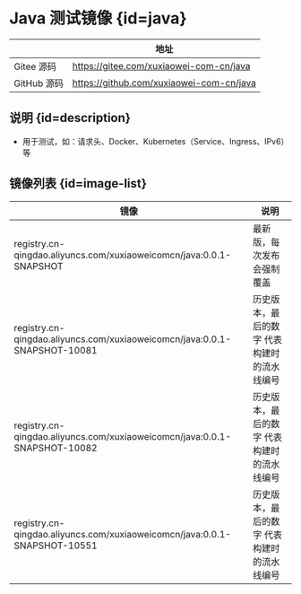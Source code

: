# Java 测试镜像 {id=java}

|           | 地址                                       |
|-----------|------------------------------------------|
| Gitee 源码  | https://gitee.com/xuxiaowei-com-cn/java  |
| GitHub 源码 | https://github.com/xuxiaowei-com-cn/java |

## 说明 {id=description}

- 用于测试，如：请求头、Docker、Kubernetes（Service、Ingress、IPv6） 等

## 镜像列表 {id=image-list}

| 镜像                                                                        | 说明                     |
|---------------------------------------------------------------------------|------------------------|
| registry.cn-qingdao.aliyuncs.com/xuxiaoweicomcn/java:0.0.1-SNAPSHOT       | 最新版，每次发布会强制覆盖          |
| registry.cn-qingdao.aliyuncs.com/xuxiaoweicomcn/java:0.0.1-SNAPSHOT-10081 | 历史版本，最后的数字 代表构建时的流水线编号 |
| registry.cn-qingdao.aliyuncs.com/xuxiaoweicomcn/java:0.0.1-SNAPSHOT-10082 | 历史版本，最后的数字 代表构建时的流水线编号 |
| registry.cn-qingdao.aliyuncs.com/xuxiaoweicomcn/java:0.0.1-SNAPSHOT-10551 | 历史版本，最后的数字 代表构建时的流水线编号 |

<style>

._image_registry_cn-qingdao_aliyuncs_com_xuxiaoweicomcn_java #java + table tr th:nth-child(1), 
._image_registry_cn-qingdao_aliyuncs_com_xuxiaoweicomcn_java #java + table tr td:nth-child(1) {
    min-width: 95px;
}

._image_registry_cn-qingdao_aliyuncs_com_xuxiaoweicomcn_java #java + table tr th:nth-child(2), 
._image_registry_cn-qingdao_aliyuncs_com_xuxiaoweicomcn_java #java + table tr td:nth-child(2) {
    min-width: 310px;
}

._image_registry_cn-qingdao_aliyuncs_com_xuxiaoweicomcn_java #image-list + table tr th:nth-child(1), 
._image_registry_cn-qingdao_aliyuncs_com_xuxiaoweicomcn_java #image-list + table tr td:nth-child(1) {
    min-width: 555px;
}

._image_registry_cn-qingdao_aliyuncs_com_xuxiaoweicomcn_java #image-list + table tr th:nth-child(2), 
._image_registry_cn-qingdao_aliyuncs_com_xuxiaoweicomcn_java #image-list + table tr td:nth-child(2) {
    min-width: 315px;
}

</style>